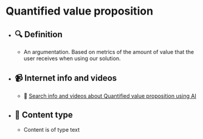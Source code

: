 # Quantified value proposition
- ## 🔍 Definition
  - An argumentation. Based on metrics of the amount of value that the user receives when using our solution.
- ## 📹 Internet info and videos
  - 🤖 [Search info and videos about Quantified value proposition using AI](https://www.perplexity.ai/search?q=videos+about+Quantified+value+proposition:+An+argument+based+on+metrics+of+the+amount+of+value+that+one+receives+when+using+our+solution.
)
- ## 📰 Content type 
  - Content is of type text

